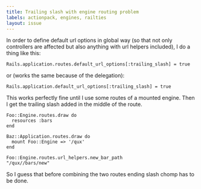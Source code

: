 ```yaml
---
title: Trailing slash with engine routing problem
labels: actionpack, engines, railties
layout: issue
---
```


In order to define default url options in global way (so that not only controllers are affected but also anything with url helpers included), I do a thing like this:

```
Rails.application.routes.default_url_options[:trailing_slash] = true
```

or (works the same because of the delegation):

```
Rails.application.default_url_options[:trailing_slash] = true
```

This works perfectly fine until I use some routes of a mounted engine. Then I get the trailing slash added in the middle of the route.

```
Foo::Engine.routes.draw do
  resources :bars
end

Baz::Application.routes.draw do
  mount Foo::Engine => '/qux'
end

Foo::Engine.routes.url_helpers.new_bar_path
"/qux//bars/new"
```

So I guess that before combining the two routes ending slash chomp has to be done.

